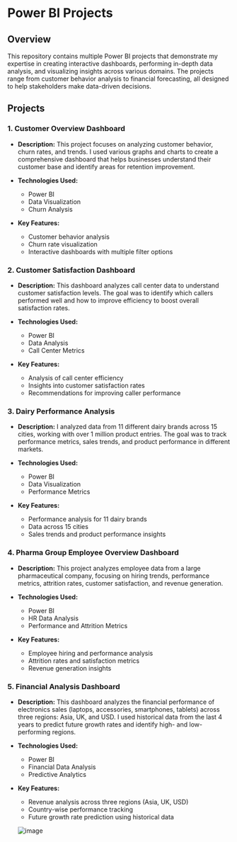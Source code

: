 # Power BI Projects

## Overview
This repository contains multiple Power BI projects that demonstrate my expertise in creating interactive dashboards, performing in-depth data analysis, and visualizing insights across various domains. The projects range from customer behavior analysis to financial forecasting, all designed to help stakeholders make data-driven decisions.

## Projects

### 1. Customer Overview Dashboard
- **Description:** 
  This project focuses on analyzing customer behavior, churn rates, and trends. I used various graphs and charts to create a comprehensive dashboard that helps businesses understand their customer base and identify areas for retention improvement.
  
- **Technologies Used:**
  - Power BI
  - Data Visualization
  - Churn Analysis

- **Key Features:**
  - Customer behavior analysis
  - Churn rate visualization
  - Interactive dashboards with multiple filter options

### 2. Customer Satisfaction Dashboard
- **Description:** 
  This dashboard analyzes call center data to understand customer satisfaction levels. The goal was to identify which callers performed well and how to improve efficiency to boost overall satisfaction rates.
  
- **Technologies Used:**
  - Power BI
  - Data Analysis
  - Call Center Metrics

- **Key Features:**
  - Analysis of call center efficiency
  - Insights into customer satisfaction rates
  - Recommendations for improving caller performance

### 3. Dairy Performance Analysis
- **Description:** 
  I analyzed data from 11 different dairy brands across 15 cities, working with over 1 million product entries. The goal was to track performance metrics, sales trends, and product performance in different markets.
  
- **Technologies Used:**
  - Power BI
  - Data Visualization
  - Performance Metrics

- **Key Features:**
  - Performance analysis for 11 dairy brands
  - Data across 15 cities
  - Sales trends and product performance insights

### 4. Pharma Group Employee Overview Dashboard
- **Description:** 
  This project analyzes employee data from a large pharmaceutical company, focusing on hiring trends, performance metrics, attrition rates, customer satisfaction, and revenue generation.
  
- **Technologies Used:**
  - Power BI
  - HR Data Analysis
  - Performance and Attrition Metrics

- **Key Features:**
  - Employee hiring and performance analysis
  - Attrition rates and satisfaction metrics
  - Revenue generation insights

### 5. Financial Analysis Dashboard
- **Description:** 
  This dashboard analyzes the financial performance of electronics sales (laptops, accessories, smartphones, tablets) across three regions: Asia, UK, and USD. I used historical data from the last 4 years to predict future growth rates and identify high- and low-performing regions.
  
- **Technologies Used:**
  - Power BI
  - Financial Data Analysis
  - Predictive Analytics

- **Key Features:**
  - Revenue analysis across three regions (Asia, UK, USD)
  - Country-wise performance tracking
  - Future growth rate prediction using historical data
  
  ![image](https://github.com/user-attachments/assets/4892fcc4-4bd8-47c2-9628-1e403f494a5e)
